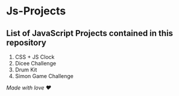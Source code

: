 # Js-Projects
## List of JavaScript Projects contained in this repository

1. CSS + JS Clock
2. Dicee Challenge
3. Drum Kit
4. Simon Game Challenge



*Made with love :heart:*
